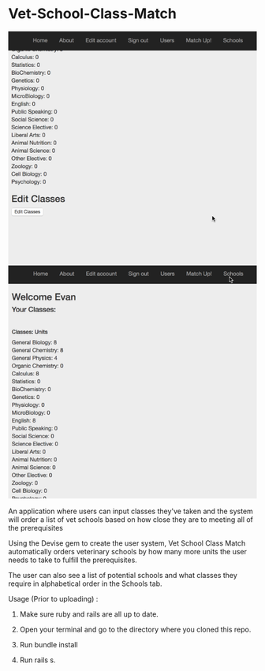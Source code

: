 # Vet-School-Class-Match

![](/Class-Match.gif)
![](/Class-Match-Schools.gif)

An application where users can input classes they've taken and the system will order a list of vet schools based on how close they are to meeting all of the prerequisites

Using the Devise gem to create the user system, Vet School Class Match automatically orders veterinary schools by how many more units the user needs to take to fulfill the prerequisites.

The user can also see a list of potential schools and what classes they require in alphabetical order in the Schools tab.

Usage (Prior to uploading) :
1. Make sure ruby and rails are all up to date.

2. Open your terminal and go to the directory where you cloned this repo.

3. Run bundle install

4. Run rails s.
